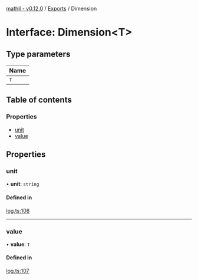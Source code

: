 [mathil - v0.12.0](../README.md) / [Exports](../modules.md) / Dimension

# Interface: Dimension\<T\>

## Type parameters

| Name |
| :------ |
| `T` |

## Table of contents

### Properties

- [unit](Dimension.md#unit)
- [value](Dimension.md#value)

## Properties

### unit

• **unit**: `string`

#### Defined in

[log.ts:108](https://github.com/eransed/mathil/blob/84118e9/src/log.ts#L108)

___

### value

• **value**: `T`

#### Defined in

[log.ts:107](https://github.com/eransed/mathil/blob/84118e9/src/log.ts#L107)
